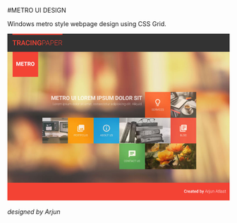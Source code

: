 #METRO UI DESIGN

Windows metro style webpage design using CSS Grid.

<img src="preview.jpg"/>

*designed by Arjun*
